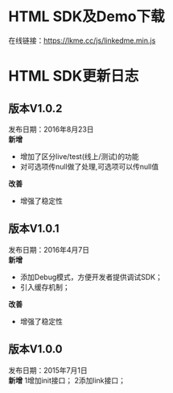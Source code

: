 # HTML SDK及Demo下载
在线链接：https://lkme.cc/js/linkedme.min.js
 
# HTML SDK更新日志
## 版本V1.0.2
发布日期：2016年8月23日  
**新增**
* 增加了区分live/test(线上/测试)的功能
* 对可选项传null做了处理,可选项可以传null值

**改善**
* 增强了稳定性

## 版本V1.0.1
发布日期：2016年4月7日  
**新增**
* 添加Debug模式，方便开发者提供调试SDK；
* 引入缓存机制；

**改善**
* 增强了稳定性

## 版本V1.0.0
发布日期：2015年7月1日  
**新增**
1增加init接口；
2添加link接口；